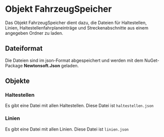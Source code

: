 # Objekt FahrzeugSpeicher

Das Objekt FahrzeugSpeicher dient dazu, die Dateien für Haltestellen, Linien, Haltestellenfahrplaneinträge und Streckenabschnitte aus einem angegeben Ordner zu laden.

## Dateiformat

Die Dateien sind im json-Format abgespeichert und werden mit dem NuGet-Package **Newtonsoft.Json** geladen.

## Objekte

### Haltestellen

Es gibt eine Datei mit allen Haltestellen. Diese Datei ist `haltestellen.json`

### Linien

Es gibt eine Datei mit allen Linien. Diese Datei ist `linien.json`
